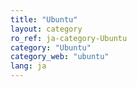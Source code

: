 ```yaml
---
title: "Ubuntu"
layout: category
ro_ref: ja-category-Ubuntu
category: "Ubuntu"
category_web: "ubuntu"
lang: ja
---
```

